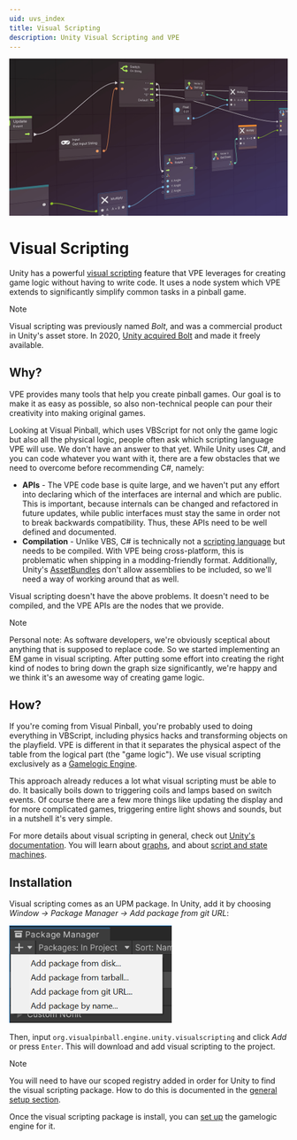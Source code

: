 ```yaml
---
uid: uvs_index
title: Visual Scripting
description: Unity Visual Scripting and VPE
---
```


![Cover](cover.png)

# Visual Scripting

Unity has a powerful [visual scripting](https://unity.com/products/unity-visual-scripting) feature that VPE leverages for creating game logic without having to write code. It uses a node system which VPE extends to significantly simplify common tasks in a pinball game.

> [!note]
> Visual scripting was previously named *Bolt*, and was a commercial product in Unity's asset store. In 2020, [Unity acquired Bolt](https://ludiq.io/blog/unity-acquires-bolt) and made it freely available.


## Why?

VPE provides many tools that help you create pinball games. Our goal is to make it as easy as possible, so also non-technical people can pour their creativity into making original games.

Looking at Visual Pinball, which uses VBScript for not only the game logic but also all the physical logic, people often ask which scripting language VPE will use. We don't have an answer to that yet. While Unity uses C#, and you can code whatever you want with it, there are a few obstacles that we need to overcome before recommending C#, namely:

- **APIs** - The VPE code base is quite large, and we haven't put any effort into declaring which of the interfaces are internal and which are public. This is important, because internals can be changed and refactored in future updates, while public interfaces must stay the same in order not to break backwards compatibility. Thus, these APIs need to be well defined and documented.
- **Compilation** - Unlike VBS, C# is technically not a [scripting language](https://en.wikipedia.org/wiki/Scripting_language) but needs to be compiled. With VPE being cross-platform, this is problematic when shipping in a modding-friendly format. Additionally, Unity's [AssetBundles](https://docs.unity3d.com/Manual/AssetBundlesIntro.html) don't allow assemblies to be included, so we'll need a way of working around that as well.

Visual scripting doesn't have the above problems. It doesn't need to be compiled, and the VPE APIs are the nodes that we provide.

> [!note]
> Personal note: As software developers, we're obviously sceptical about anything that is supposed to replace code. So we started implementing an EM game in visual scripting. After putting some effort into creating the right kind of nodes to bring down the graph size significantly, we're happy and we think it's an awesome way of creating game logic.

## How?

If you're coming from Visual Pinball, you're probably used to doing everything in VBScript, including physics hacks and transforming objects on the playfield. VPE is different in that it separates the physical aspect of the table from the logical part (the "game logic"). We use visual scripting exclusively as a [Gamelogic Engine](xref:gamelogic_engine).

This approach already reduces a lot what visual scripting must be able to do. It basically boils down to triggering coils and lamps based on switch events. Of course there are a few more things like updating the display and for more complicated games, triggering entire light shows and sounds, but in a nutshell it's very simple.

For more details about visual scripting in general, check out [Unity's documentation](https://docs.unity3d.com/Packages/com.unity.visualscripting@1.8/manual/index.html). You will learn about [graphs](https://docs.unity3d.com/Packages/com.unity.visualscripting@1.8/manual/vs-graph-types.html), and about [script and state machines](https://docs.unity3d.com/Packages/com.unity.visualscripting@1.8/manual/vs-graph-machine-types.html).

## Installation

Visual scripting comes as an UPM package. In Unity, add it by choosing *Window -> Package Manager -> Add package from git URL*:

<p><img alt="Package Manager" width="294" src="../../creators-guide/setup/unity-package-manager.png"/></p>

Then, input `org.visualpinball.engine.unity.visualscripting` and click *Add* or press `Enter`. This will download and add visual scripting to the project. 

> [!NOTE]
> You will need to have our scoped registry added in order for Unity to find the visual scripting package. How to do this is documented in the [general setup section](/creators-guide/setup/installing-vpe.html#vpe-package).

Once the visual scripting package is install, you can [set up](xref:uvs_setup) the gamelogic engine for it.